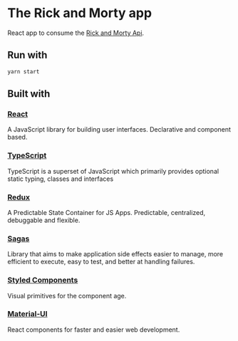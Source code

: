 # The Rick and Morty app
React app to consume the [Rick and Morty Api](https://rickandmortyapi.com/).

## Run with
```sh
yarn start
```

## Built with
### [React](https://reactjs.org/)
A JavaScript library for building user interfaces. Declarative and component based.

### [TypeScript](http://www.typescriptlang.org/)
TypeScript is a superset of JavaScript which primarily provides optional static typing, classes and interfaces

### [Redux](https://redux.js.org/)
A Predictable State Container for JS Apps. Predictable, centralized, debuggable and flexible.

### [Sagas](https://redux-saga.js.org/)
Library that aims to make application side effects easier to manage, more efficient to execute, easy to test, and better at handling failures.

### [Styled Components](https://styled-components.com/)
Visual primitives for the component age.

### [Material-UI](https://material-ui.com/)
React components for faster and easier web development. 